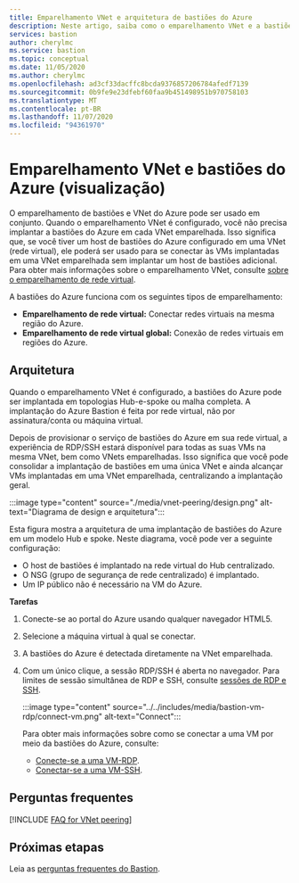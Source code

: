 ```yaml
---
title: Emparelhamento VNet e arquitetura de bastiões do Azure
description: Neste artigo, saiba como o emparelhamento VNet e a bastiões do Azure podem ser usados juntos para se conectar às VMs.
services: bastion
author: cherylmc
ms.service: bastion
ms.topic: conceptual
ms.date: 11/05/2020
ms.author: cherylmc
ms.openlocfilehash: ad3cf33dacffc8bcda9376857206784afedf7139
ms.sourcegitcommit: 0b9fe9e23dfebf60faa9b451498951b970758103
ms.translationtype: MT
ms.contentlocale: pt-BR
ms.lasthandoff: 11/07/2020
ms.locfileid: "94361970"
---
```

# <a name="vnet-peering-and-azure-bastion-preview"></a>Emparelhamento VNet e bastiões do Azure (visualização)

O emparelhamento de bastiões e VNet do Azure pode ser usado em conjunto. Quando o emparelhamento VNet é configurado, você não precisa implantar a bastiões do Azure em cada VNet emparelhada. Isso significa que, se você tiver um host de bastiões do Azure configurado em uma VNet (rede virtual), ele poderá ser usado para se conectar às VMs implantadas em uma VNet emparelhada sem implantar um host de bastiões adicional. Para obter mais informações sobre o emparelhamento VNet, consulte [sobre o emparelhamento de rede virtual](../virtual-network/virtual-network-peering-overview.md).

A bastiões do Azure funciona com os seguintes tipos de emparelhamento:

* **Emparelhamento de rede virtual:** Conectar redes virtuais na mesma região do Azure.
* **Emparelhamento de rede virtual global:** Conexão de redes virtuais em regiões do Azure.

## <a name="architecture"></a>Arquitetura

Quando o emparelhamento VNet é configurado, a bastiões do Azure pode ser implantada em topologias Hub-e-spoke ou malha completa. A implantação do Azure Bastion é feita por rede virtual, não por assinatura/conta ou máquina virtual.

Depois de provisionar o serviço de bastiões do Azure em sua rede virtual, a experiência de RDP/SSH estará disponível para todas as suas VMs na mesma VNet, bem como VNets emparelhadas. Isso significa que você pode consolidar a implantação de bastiões em uma única VNet e ainda alcançar VMs implantadas em uma VNet emparelhada, centralizando a implantação geral.

:::image type="content" source="./media/vnet-peering/design.png" alt-text="Diagrama de design e arquitetura":::

Esta figura mostra a arquitetura de uma implantação de bastiões do Azure em um modelo Hub e spoke. Neste diagrama, você pode ver a seguinte configuração:

* O host de bastiões é implantado na rede virtual do Hub centralizado.
* O NSG (grupo de segurança de rede centralizado) é implantado.
* Um IP público não é necessário na VM do Azure.

**Tarefas**

1. Conecte-se ao portal do Azure usando qualquer navegador HTML5.
1. Selecione a máquina virtual à qual se conectar.
1. A bastiões do Azure é detectada diretamente na VNet emparelhada.
1. Com um único clique, a sessão RDP/SSH é aberta no navegador. Para limites de sessão simultânea de RDP e SSH, consulte [sessões de RDP e SSH](bastion-faq.md#limits).

   :::image type="content" source="../../includes/media/bastion-vm-rdp/connect-vm.png" alt-text="Connect":::

   Para obter mais informações sobre como se conectar a uma VM por meio da bastiões do Azure, consulte:

   * [Conecte-se a uma VM-RDP](bastion-connect-vm-rdp.md).
   * [Conectar-se a uma VM-SSH](bastion-connect-vm-ssh.md).

## <a name="faq"></a>Perguntas frequentes

[!INCLUDE [FAQ for VNet peering](../../includes/bastion-faq-peering-include.md)]

## <a name="next-steps"></a>Próximas etapas

Leia as [perguntas frequentes do Bastion](bastion-faq.md).